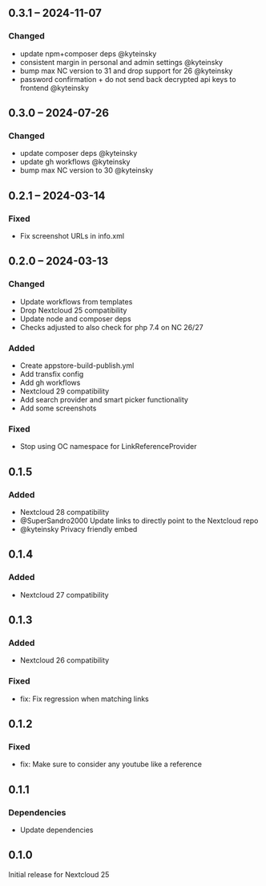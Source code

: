 ## 0.3.1 – 2024-11-07

### Changed
- update npm+composer deps @kyteinsky
- consistent margin in personal and admin settings @kyteinsky
- bump max NC version to 31 and drop support for 26 @kyteinsky
- password confirmation + do not send back decrypted api keys to frontend @kyteinsky


## 0.3.0 – 2024-07-26

### Changed
- update composer deps @kyteinsky
- update gh workflows @kyteinsky
- bump max NC version to 30 @kyteinsky


## 0.2.1 – 2024-03-14

### Fixed

- Fix screenshot URLs in info.xml


## 0.2.0 – 2024-03-13

### Changed

- Update workflows from templates
- Drop Nextcloud 25 compatibility
- Update node and composer deps
- Checks adjusted to also check for php 7.4 on NC 26/27

### Added

- Create appstore-build-publish.yml
- Add transfix config
- Add gh workflows
- Nextcloud 29 compatibility
- Add search provider and smart picker functionality
- Add some screenshots

### Fixed

- Stop using OC namespace for LinkReferenceProvider

## 0.1.5

### Added

- Nextcloud 28 compatibility
- @SuperSandro2000 Update links to directly point to the Nextcloud repo
- @kyteinsky Privacy friendly embed

## 0.1.4

### Added

- Nextcloud 27 compatibility

## 0.1.3

### Added

- Nextcloud 26 compatibility

### Fixed

- fix: Fix regression when matching links

## 0.1.2

### Fixed

- fix: Make sure to consider any youtube like a reference

## 0.1.1

### Dependencies

- Update dependencies

## 0.1.0

Initial release for Nextcloud 25
